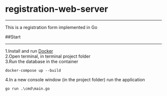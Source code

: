 # registration-web-server
___
This is a registration form implemented in Go

##Start
___

1.Install and run [Docker](https://www.docker.com/get-started)  
2.Open terminal, in terminal project folder   
3.Run the database in the container

````
docker-compose up --build
````

4.In a new console window (in the project folder) run the application

````
go run .\cmd\main.go
````